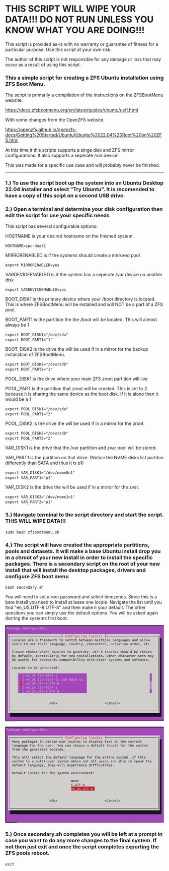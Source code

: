 # THIS SCRIPT WILL WIPE YOUR DATA!!! DO NOT RUN UNLESS YOU KNOW WHAT YOU ARE DOING!!!

This script is provided as-is with no warranty or guarantee of fitness for a particular purpose.
Use this script at your own risk.

The author of this script is not responsible for any damage or loss that may occur as a result of using this script.

### This a simple script for creating a ZFS Ubuntu installation using ZFS Boot Menu. 

The script is primarily a compilation of the instructions on the ZFSBootMenu website. 

<https://docs.zfsbootmenu.org/en/latest/guides/ubuntu/uefi.html>

With some changes from the OpenZFS website.

<https://openzfs.github.io/openzfs-docs/Getting%20Started/Ubuntu/Ubuntu%2022.04%20Root%20on%20ZFS.html>


At this time it this scripts supports a singe disk and ZFS mirror configurations. It also supports a seperate /var device.

This was made for a specific use case and will probably never be finished. 

<hr>

### 1.) To use the script boot up the system into an Ubuntu Desktop 22.04 Installer and select "Try Ubuntu". It is recomended to have a copy of this scipt on a second USB drive.

### 2.) Open a terminal and determine your disk configuration then edit the script for use your specific needs

This script has several configurable options:

HOSTNAME is your desired hostname on the finished system.

~~~
HOSTNAME=spc-dual1
~~~

MIRRORENABLED is if the systems should create a mirrored pool 

~~~
export MIRRORENABLED=yes
~~~

VARDEVICEENABLED is if the system has a seperate /var device on another disk

~~~
export VARDEVICEENABLED=yes
~~~

BOOT_DISK1 is the primary device where your /boot directory is located. This is where ZFSBootMenu will be installed and will NOT be a part of a ZFS pool. 

BOOT_PART1 is the partition the the /boot will be located. This will almost always be 1

~~~
export BOOT_DISK1="/dev/sda"
export BOOT_PART1="1"
~~~

BOOT_DISK2 is the drive the will be used if in a mirror for the backup installation of ZFSBootMenu.

~~~
export BOOT_DISK2="/dev/sdb"
export BOOT_PART2="1"
~~~

POOL_DISK1 is the drive where your main ZFS zroot partition will live

POOL_PART is the partition that zroot will be created. This is set to 2 because it is sharing the same device as the boot disk. If it is alone then it would be a 1

~~~
export POOL_DISK1="/dev/sda"
export POOL_PART1="2"
~~~

POOL_DISK2 is the drive the will be used if in a mirror for the zroot.

~~~
export POOL_DISK2="/dev/sdb"
export POOL_PART2="2"
~~~

VAR_DISK1 is the drive that the /var partition and zvar pool will be stored.

VAR_PART1 is the partition on that drive. (Notice the NVME disks list partiton differently than SATA and thus it is p1)

~~~
export VAR_DISK1="/dev/nvme0n1"
export VAR_PART1="p1"
~~~

VAR_DISK2 is the drive the will be used if in a mirror for the zvar.

~~~
export VAR_DISK2="/dev/nvme1n1"
export VAR_PART2="p1"
~~~

### 3.) Navigate terminal to the script directory and start the script. THIS WILL WIPE DATA!!!

~~~
sudo bash zfsbootmenu.sh
~~~

### 4.) The script will have created the appropriate partitions, pools and datasets. It will make a base Ubuntu install drop you in a chroot of your new install in order to install the specific packages. There is a secondary script on the root of your new install that will install the desktop packages, drivers and configure ZFS boot menu

~~~
bash secondary.sh
~~~

You will need to set a root password and select timezones. Since this is a bare install you need to install at lease one locale. Navigate the list until you find "en_US.UTF-8 UTF-8" and then make it your default. The other questions you can simply use the default options. You will be asked again durring the systems first boot. 

![1](/docs/locale1.png)

![2](/docs/locale2.png)

### 5.)  Once secondary.sh completes you will be left at a prompt in case you want to do any more changes to the final system. If not then just exit and once the script completes exporting the ZFS pools reboot.

~~~
exit
~~~
